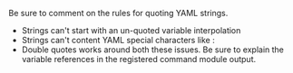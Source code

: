 Be sure to comment on the rules for quoting YAML strings.
- Strings can't start with an un-quoted variable interpolation
- Strings can't content YAML special characters like :
- Double quotes works around both these issues.
Be sure to explain the variable references in the registered command module output.
